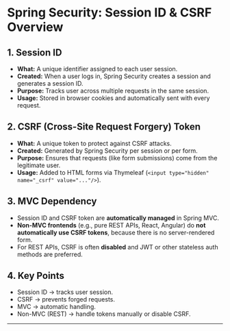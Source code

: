 # Spring Security: Session ID & CSRF Overview

## 1. Session ID
- **What:** A unique identifier assigned to each user session.
- **Created:** When a user logs in, Spring Security creates a session and generates a session ID.
- **Purpose:** Tracks user across multiple requests in the same session.
- **Usage:** Stored in browser cookies and automatically sent with every request.

## 2. CSRF (Cross-Site Request Forgery) Token
- **What:** A unique token to protect against CSRF attacks.
- **Created:** Generated by Spring Security per session or per form.
- **Purpose:** Ensures that requests (like form submissions) come from the legitimate user.
- **Usage:** Added to HTML forms via Thymeleaf (`<input type="hidden" name="_csrf" value="..."/>`).

## 3. MVC Dependency
- Session ID and CSRF token are **automatically managed** in Spring MVC.
- **Non-MVC frontends** (e.g., pure REST APIs, React, Angular) do **not automatically use CSRF tokens**, because there is no server-rendered form.
- For REST APIs, CSRF is often **disabled** and JWT or other stateless auth methods are preferred.

## 4. Key Points
- Session ID → tracks user session.
- CSRF → prevents forged requests.
- MVC → automatic handling.
- Non-MVC (REST) → handle tokens manually or disable CSRF.

---
